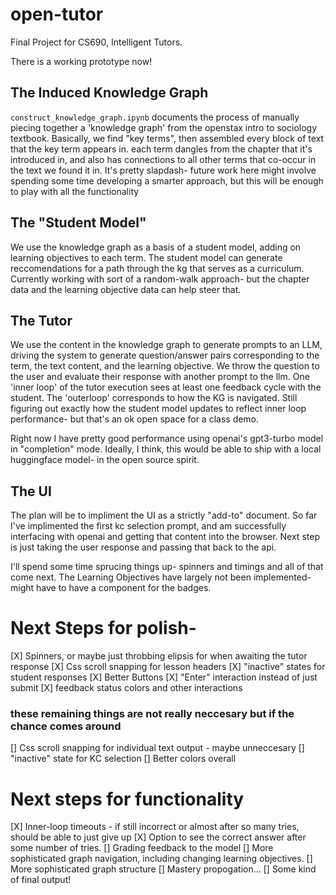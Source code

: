 # open-tutor
Final Project for CS690, Intelligent Tutors. 

There is a working prototype now!

## The Induced Knowledge Graph
`construct_knowledge_graph.ipynb` documents the process of manually piecing together a 'knowledge graph' from the openstax intro to sociology textbook.
Basically, we find "key terms", then assembled every block of text that the key term appears in. each term dangles from the chapter that it's introduced in, and also has connections to all other terms that co-occur in the text we found it in. It's pretty slapdash- future work here might involve spending some time developing a smarter approach, but this will be enough to play with all the functionality

## The "Student Model"
We use the knowledge graph as a basis of a student model, adding on learning objectives to each term. The student model can generate reccomendations for a path through the kg that serves as a curriculum. Currently working with sort of a random-walk approach- but the chapter data and the learning objective data can help steer that. 

## The Tutor
We use the content in the knowledge graph to generate prompts to an LLM, driving the system to generate question/answer pairs corresponding to the term, the text content, and the learning objective. We throw the question to the user and evaluate their response with another prompt to the llm.
One 'inner loop' of the tutor execution sees at least one feedback cycle with the student. The 'outerloop' corresponds to how the KG is navigated. 
Still figuring out exactly how the student model updates to reflect inner loop performance- but that's an ok open space for a class demo. 

Right now I have pretty good performance using openai's gpt3-turbo model in "completion" mode. Ideally, I think, this would be able to ship with a local huggingface model- in the open source spirit. 

## The UI
The plan will be to impliment the UI as a strictly "add-to" document. 
So far I've implimented the first kc selection prompt, and am successfully interfacing with openai and getting that content into the browser.
Next step is just taking the user response and passing that back to the api.

I'll spend some time sprucing things up- spinners and timings and all of that come next. 
The Learning Objectives have largely not been implemented- might have to have a component for the badges. 



# Next Steps for polish- 

[X] Spinners, or maybe just throbbing elipsis for when awaiting the tutor response
[X] Css scroll snapping for lesson headers
[X] "inactive" states for student responses 
[X] Better Buttons
[X] "Enter" interaction instead of just submit
[X] feedback status colors and other interactions
### these remaining things are not really neccesary but if the chance comes around
[] Css scroll snapping for individual text output - maybe unneccesary
[] "inactive" state for KC selection
[] Better colors overall


# Next steps for functionality

[X] Inner-loop timeouts - if still incorrect or almost after so many tries, should be able to just give up
[X] Option to see the correct answer after some number of tries.
[] Grading feedback to the model
[] More sophisticated graph navigation, including changing learning objectives. 
[] More sophisticated graph structure
[] Mastery propogation...
[] Some kind of final output! 
